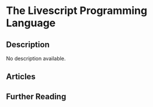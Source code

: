 # The Livescript Programming Language

## Description

No description available.

## Articles

## Further Reading